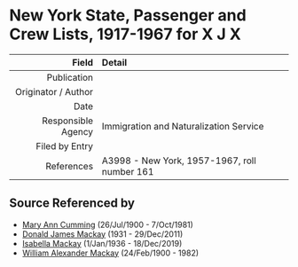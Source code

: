 ﻿---
layout: page
permalink: /sources/s64284008
---

# New York State, Passenger and Crew Lists, 1917-1967 for X J X

Field | Detail
---:|:---
Publication | 
Originator / Author | 
Date | 
Responsible Agency | Immigration and Naturalization Service
Filed by Entry | 
References | A3998 - New York, 1957-1967, roll number 161

## Source Referenced by

* [Mary Ann Cumming](../people/@48241984@-mary-ann-cumming-b1900-7-26-d1981-10-7.md) (26/Jul/1900 - 7/Oct/1981)
* [Donald James Mackay](../people/@43065376@-donald-james-mackay-b1931-d2011-12-29.md) (1931 - 29/Dec/2011)
* [Isabella Mackay](../people/@25303611@-isabella-mackay-b1936-1-1-d2019-12-18.md) (1/Jan/1936 - 18/Dec/2019)
* [William Alexander Mackay](../people/@9383584@-william-alexander-mackay-b1900-2-24-d1982.md) (24/Feb/1900 - 1982)
